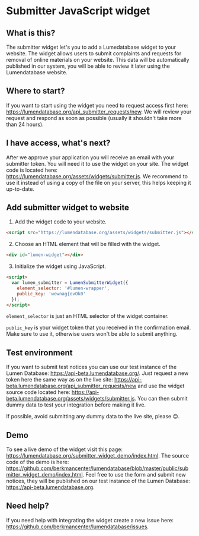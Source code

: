 # Submitter JavaScript widget
## What is this?
The submitter widget let's you to add a Lumedatabase widget to your website. The widget allows users to submit complaints and requests for removal of online materials on your website. This data will be automatically published in our system, you will be able to review it later using the Lumendatabase website.
## Where to start?
If you want to start using the widget you need to request access first here: https://lumendatabase.org/api_submitter_requests/new. We will review your request and respond as soon as possible (usually it shouldn't take more than 24 hours).
## I have access, what's next?
After we approve your application you will receive an email with your submitter token. You will need it to use the widget on your site.
The widget code is located here: https://lumendatabase.org/assets/widgets/submitter.js. We recommend to use it instead of using a copy of the file on your server, this helps keeping it up-to-date.
## Add submitter widget to website

 1. Add the widget code to your website.
```html
<script src="https://lumendatabase.org/assets/widgets/submitter.js"></script>
```
 2. Choose an HTML element that will be filled with the widget.
```html
<div id="lumen-widget"></div>
```
 3. Initialize the widget using JavaScript.
```html
<script>
  var lumen_submitter = LumenSubmitterWidget({
    element_selector: '#lumen-wrapper',
    public_key: 'wownag{ovOk0'
  });
</script>
```
`element_selector` is just an HTML selector of the widget container.

`public_key` is your widget token that you received in the confirmation email. Make sure to use it, otherwise users won't be able to submit anything.
## Test environment
If you want to submit test notices you can use our test instance of the Lumen Database: https://api-beta.lumendatabase.org/. Just request a new token here the same way as on the live site: https://api-beta.lumendatabase.org/api_submitter_requests/new and use the widget source code located here: https://api-beta.lumendatabase.org/assets/widgets/submitter.js. You can then submit dummy data to test your integration before making it live.

If possible, avoid submitting any dummy data to the live site, please 😉.
## Demo
To see a live demo of the widget visit this page: https://lumendatabase.org/submitter_widget_demo/index.html. The source code of the demo is here: https://github.com/berkmancenter/lumendatabase/blob/master/public/submitter_widget_demo/index.html. Feel free to use the form and submit new notices, they will be published on our test instance of the Lumen Database: https://api-beta.lumendatabase.org.
## Need help?
If you need help with integrating the widget create a new issue here: https://github.com/berkmancenter/lumendatabase/issues.
